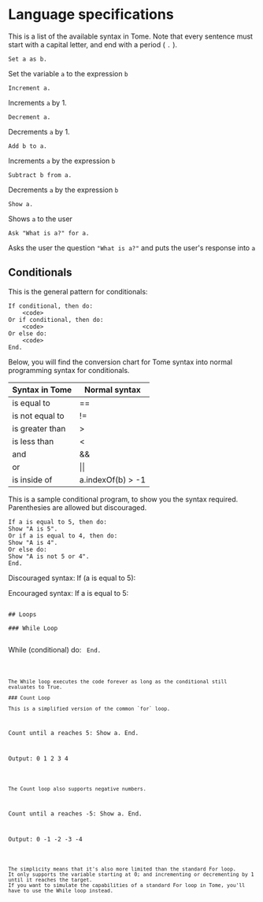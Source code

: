 # Language specifications

This is a list of the available syntax in Tome. Note that every sentence must start with a capital letter, and end with
a period ( `.` ).

```
Set a as b.
```

Set the variable `a` to the expression `b`

```
Increment a.
```

Increments `a` by 1.

```
Decrement a.
```

Decrements `a` by 1.

```
Add b to a.
```

Increments `a` by the expression `b`

```
Subtract b from a.
```

Decrements `a` by the expression `b`


```
Show a.
```

Shows `a` to the user


```
Ask "What is a?" for a.
```

Asks the user the question `"What is a?"` and puts the user's response into `a`


## Conditionals

This is the general pattern for conditionals:
```
If conditional, then do:
    <code>
Or if conditional, then do:
    <code>
Or else do:
    <code>
End.
```


Below, you will find the conversion chart for Tome syntax into normal programming syntax for conditionals.


| Syntax in Tome  | Normal syntax     |
|-----------------|-------------------|
|   is equal to   |         ==        |
| is not equal to |         !=        |
| is greater than |         >         |
|   is less than  |         <         |
|       and       |         &&        |
|        or       |         \|\|        |
|   is inside of  | a.indexOf(b) > -1 |

This is a sample conditional program, to show you the syntax required. Parenthesies are allowed but discouraged.
```
If a is equal to 5, then do:
Show "A is 5".
Or if a is equal to 4, then do:
Show "A is 4".
Or else do:
Show "A is not 5 or 4".
End.
```
Discouraged syntax:
If (a is equal to 5):

Encouraged syntax:
If a is equal to 5:
```

## Loops

### While Loop


```
While (conditional) do:
    <code>
End.
```

The While loop executes the code forever as long as the conditional still evaluates to True.

### Count Loop

This is a simplified version of the common `for` loop.

```
Count until a reaches 5:
Show a.
End.

Output:
0 1 2 3 4
```

The Count loop also supports negative numbers.

```
Count until a reaches -5:
Show a.
End.

Output:
0 -1 -2 -3 -4
```

The simplicity means that it's also more limited than the standard For loop.
It only supports the variable starting at 0; and incrementing or decrementing by 1 until it reaches the target.
If you want to simulate the capabilities of a standard For loop in Tome, you'll have to use the While loop instead.
